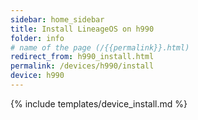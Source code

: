 ```yaml
---
sidebar: home_sidebar
title: Install LineageOS on h990
folder: info
# name of the page (/{{permalink}}.html)
redirect_from: h990_install.html
permalink: /devices/h990/install
device: h990
---
```

{% include templates/device_install.md %}
